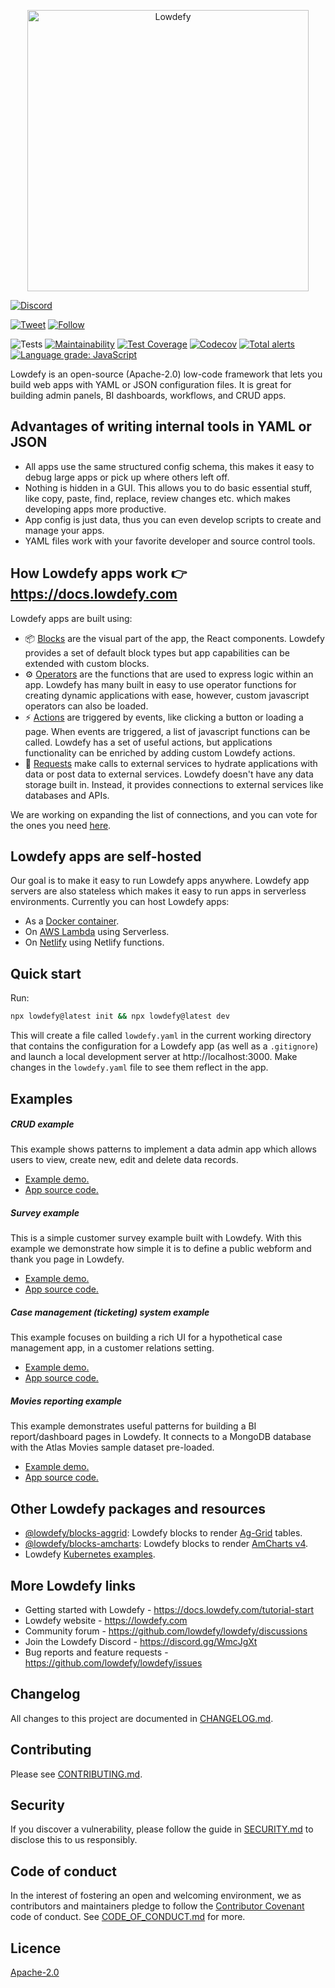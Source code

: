 <p align="center">
  <img alt="Lowdefy" src="https://user-images.githubusercontent.com/7165064/121780045-d0021200-cb9e-11eb-84f9-ff67c8255ec6.gif" data-canonical-src="https://user-images.githubusercontent.com/7165064/121780045-d0021200-cb9e-11eb-84f9-ff67c8255ec6.gif" width="450" />
</p>

[![Discord](https://img.shields.io/discord/729696747261263962?label=Join%20our%20Discord&logo=discord&logoColor=white)](https://discord.gg/WmcJgXt)

[![Tweet](https://img.shields.io/twitter/url?logo=twitter&style=flat-square&url=https%3A%2F%2Flowdefy.com)](https://twitter.com/intent/tweet?text=Build%20web%20apps%2C%20admin%20panels%2C%20BI%20dashboards%2C%20and%20CRUD%20apps%20with%20ease%21%20Try%20&url=https://lowdefy.com&via=lowdefy&hashtags=lowcode,lowdefy,internaltools,developers,opensource)
[![Follow](https://img.shields.io/twitter/follow/lowdefy?logo=twitter&style=flat-square)](https://twitter.com/intent/follow?screen_name=lowdefy)

![Tests](https://github.com/lowdefy/lowdefy/workflows/Tests/badge.svg?branch=main)
[![Maintainability](https://api.codeclimate.com/v1/badges/6efe9bfa0648772cae00/maintainability)](https://codeclimate.com/github/lowdefy/lowdefy/maintainability)
[![Test Coverage](https://api.codeclimate.com/v1/badges/6efe9bfa0648772cae00/test_coverage)](https://codeclimate.com/github/lowdefy/lowdefy/test_coverage)
[![Codecov](https://codecov.io/gh/lowdefy/lowdefy/branch/main/graph/badge.svg?token=U2AEEH9K1W)](https://codecov.io/gh/lowdefy/lowdefy)
[![Total alerts](https://img.shields.io/lgtm/alerts/g/lowdefy/lowdefy.svg?logo=lgtm&logoWidth=18)](https://lgtm.com/projects/g/lowdefy/lowdefy/alerts/)
[![Language grade: JavaScript](https://img.shields.io/lgtm/grade/javascript/g/lowdefy/lowdefy.svg?logo=lgtm&logoWidth=18)](https://lgtm.com/projects/g/lowdefy/lowdefy/context:javascript)

Lowdefy is an open-source (Apache-2.0) low-code framework that lets you build web apps with YAML or JSON configuration files. It is great for building admin panels, BI dashboards, workflows, and CRUD apps.

## Advantages of writing internal tools in YAML or JSON

- All apps use the same structured config schema, this makes it easy to debug large apps or pick up where others left off.
- Nothing is hidden in a GUI. This allows you to do basic essential stuff, like copy, paste, find, replace, review changes etc. which makes developing apps more productive.
- App config is just data, thus you can even develop scripts to create and manage your apps.
- YAML files work with your favorite developer and source control tools.

## How Lowdefy apps work 👉 https://docs.lowdefy.com

Lowdefy apps are built using:

- 📦 [Blocks](https://docs.lowdefy.com/blocks) are the visual part of the app, the React components. Lowdefy provides a set of default block types but app capabilities can be extended with custom blocks.
- ⚙️ [Operators](https://docs.lowdefy.com/operators) are the functions that are used to express logic within an app. Lowdefy has many built in easy to use operator functions for creating dynamic applications with ease, however, custom javascript operators can also be loaded.
- ⚡️ [Actions](https://docs.lowdefy.com/events-and-actions) are triggered by events, like clicking a button or loading a page. When events are triggered, a list of javascript functions can be called. Lowdefy has a set of useful actions, but applications functionality can be enriched by adding custom Lowdefy actions.
- 📣 [Requests](https://docs.lowdefy.com/connections-and-requests) make calls to external services to hydrate applications with data or post data to external services. Lowdefy doesn't have any data storage built in. Instead, it provides connections to external services like databases and APIs.

We are working on expanding the list of connections, and you can vote for the ones you need [here](https://github.com/lowdefy/lowdefy/discussions/309).

## Lowdefy apps are self-hosted

Our goal is to make it easy to run Lowdefy apps anywhere. Lowdefy app servers are also stateless which makes it easy to run apps in serverless environments. Currently you can host Lowdefy apps:

- As a [Docker container](https://docs.lowdefy.com/docker).
- On [AWS Lambda](https://docs.lowdefy.com/aws-lambda) using Serverless.
- On [Netlify](https://docs.lowdefy.com/netlify) using Netlify functions.

## Quick start

Run:

```bash
npx lowdefy@latest init && npx lowdefy@latest dev
```

This will create a file called `lowdefy.yaml` in the current working directory that contains the configuration for a Lowdefy app (as well as a `.gitignore`) and launch a local development server at http://localhost:3000. Make changes in the `lowdefy.yaml` file to see them reflect in the app.

## Examples

##### CRUD example

This example shows patterns to implement a data admin app which allows users to view, create new, edit and delete data records.

- [Example demo.](https://example-crud.lowdefy.com)
- [App source code.](https://github.com/lowdefy/lowdefy-example-crud)

##### Survey example

This is a simple customer survey example built with Lowdefy. With this example we demonstrate how simple it is to define a public webform and thank you page in Lowdefy.

- [Example demo.](https://example-survey.lowdefy.com)
- [App source code.](https://github.com/lowdefy/lowdefy-example-survey)

##### Case management (ticketing) system example

This example focuses on building a rich UI for a hypothetical case management app, in a customer relations setting.

- [Example demo.](https://example-case-management.lowdefy.com)
- [App source code.](https://github.com/lowdefy/lowdefy-example-case-management)

##### Movies reporting example

This example demonstrates useful patterns for building a BI report/dashboard pages in Lowdefy. It connects to a MongoDB database with the Atlas Movies sample dataset pre-loaded.

- [Example demo.](https://example-reporting.lowdefy.com)
- [App source code.](https://github.com/lowdefy/lowdefy-example-reporting)

## Other Lowdefy packages and resources

- [@lowdefy/blocks-aggrid](https://github.com/lowdefy/blocks-aggrid): Lowdefy blocks to render [Ag-Grid](https://www.ag-grid.com/) tables.
- [@lowdefy/blocks-amcharts](https://github.com/lowdefy/blocks-amcharts): Lowdefy blocks to render [AmCharts v4](https://www.amcharts.com/).
- Lowdefy [Kubernetes examples](https://github.com/vaddisrinivas/lowdefy-example-k8s).

## More Lowdefy links

- Getting started with Lowdefy - https://docs.lowdefy.com/tutorial-start
- Lowdefy website - https://lowdefy.com
- Community forum - https://github.com/lowdefy/lowdefy/discussions
- Join the Lowdefy Discord - https://discord.gg/WmcJgXt
- Bug reports and feature requests - https://github.com/lowdefy/lowdefy/issues

## Changelog

All changes to this project are documented in [CHANGELOG.md](https://github.com/lowdefy/lowdefy/blob/main/CHANGELOG.md).

## Contributing

Please see [CONTRIBUTING.md](https://github.com/lowdefy/lowdefy/blob/main/CONTRIBUTING.md).

## Security

If you discover a vulnerability, please follow the guide in [SECURITY.md](https://github.com/lowdefy/lowdefy/blob/main/SECURITY.md) to disclose this to us responsibly.

## Code of conduct

In the interest of fostering an open and welcoming environment, we as contributors and maintainers pledge to follow the [Contributor Covenant](https://www.contributor-covenant.org) code of conduct. See [CODE_OF_CONDUCT.md](https://github.com/lowdefy/lowdefy/blob/main/CODE_OF_CONDUCT.md) for more.

## Licence

[Apache-2.0](https://github.com/lowdefy/lowdefy/blob/main/LICENSE)
